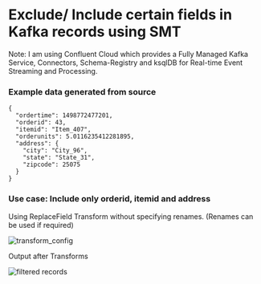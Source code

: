 # Exclude/ Include certain fields in Kafka records using SMT
Note: I am using Confluent Cloud which provides a Fully Managed Kafka Service, Connectors, Schema-Registry and ksqlDB for Real-time Event Streaming and Processing.

### Example data generated from source
```
{
  "ordertime": 1498772477201,
  "orderid": 43,
  "itemid": "Item_407",
  "orderunits": 5.0116235412281895,
  "address": {
    "city": "City_96",
    "state": "State_31",
    "zipcode": 25075
  }
}
```

### Use case: Include only orderid, itemid and address

Using ReplaceField Transform without specifying renames. (Renames can be used if required)

![transform_config](https://user-images.githubusercontent.com/73946498/183637330-444b6ea2-9618-4b52-9fb7-8464271b5ac7.png)

Output after Transforms

![filtered records](https://user-images.githubusercontent.com/73946498/183639532-e04e1764-688a-4afb-a7f8-9fe620d61e9b.png)
